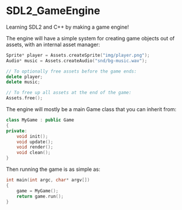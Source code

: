 # SDL2_GameEngine
Learning SDL2 and C++ by making a game engine!

The engine will have a simple system for creating game objects out of assets, with an internal asset manager:
```C++
Sprite* player = Assets.createSprite("img/player.png");
Audio* music = Assets.createAudio("snd/bg-music.wav");

// To optionally free assets before the game ends:
delete player;
delete music;

// To free up all assets at the end of the game:
Assets.free();
```

The engine will mostly be a main Game class that you can inherit from:
```C++
class MyGame : public Game
{
private:
	void init();
	void update();
	void render();
	void clean();
}
```

Then running the game is as simple as:
```C++
int main(int argc, char* argv[])
{
	game = MyGame();
	return game.run();
}
```
